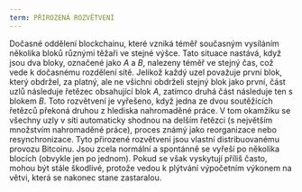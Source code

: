 ```yaml
---
term: PŘIROZENÁ ROZVĚTVENÍ
---
```


Dočasné oddělení blockchainu, které vzniká téměř současným vysíláním několika bloků různými těžaři ve stejné výšce. Tato situace nastává, když jsou dva bloky, označené jako $A$ a $B$, nalezeny téměř ve stejný čas, což vede k dočasnému rozdělení sítě. Jelikož každý uzel považuje první blok, který obdržel, za platný, ale ne všichni obdrželi stejný blok jako první, část uzlů následuje řetězec obsahující blok $A$, zatímco druhá část následuje ten s blokem $B$. Toto rozvětvení je vyřešeno, když jedna ze dvou soutěžících řetězců překoná druhou z hlediska nahromaděné práce. V tom okamžiku se všechny uzly v síti automaticky shodnou na delším řetězci (s největším množstvím nahromaděné práce), proces známý jako reorganizace nebo resynchronizace. Tyto přirozené rozvětvení jsou vlastní distribuovanému provozu Bitcoinu. Jsou zcela normální a spontánně se vyřeší po několika blocích (obvykle jen po jednom). Pokud se však vyskytují příliš často, mohou být stále škodlivé, protože vedou k plýtvání výpočetním výkonem na větvi, která se nakonec stane zastaralou.
